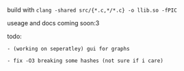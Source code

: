 
build with `clang -shared src/{*.c,*/*.c} -o llib.so -fPIC`

useage and docs coming soon:3

todo:

    - (working on seperatley) gui for graphs

    - fix -O3 breaking some hashes (not sure if i care)
